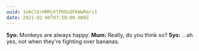 ```yaml
---
uuid: 1o6Cl6rHMMjKlPKOsQFKWwMari1
date: 2021-02-06T07:50:00.000Z
---
```


**5yo:** Monkeys are always happy.
**Mum:** Really, do you think so?
**5yo:** ...ah yes, not when they're fighting over bananas.